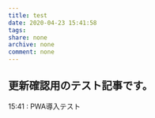 ```yaml
---
title: test
date: 2020-04-23 15:41:58
tags:
share: none
archive: none
comment: none
---
```

## 更新確認用のテスト記事です。

15:41 : PWA導入テスト